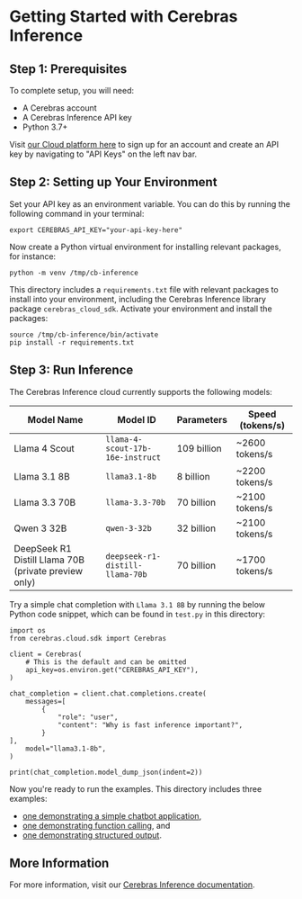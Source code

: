 # Getting Started with Cerebras Inference

## Step 1: Prerequisites

To complete setup, you will need:

- A Cerebras account
- A Cerebras Inference API key
- Python 3.7+

Visit [our Cloud platform here](https://cloud.cerebras.ai) to sign up for an account and create an
API key by navigating to "API Keys" on the left nav bar.


## Step 2: Setting up Your Environment

Set your API key as an environment variable. You can do this by running the following command in
your terminal:

```
export CEREBRAS_API_KEY="your-api-key-here"
```

Now create a Python virtual environment for installing relevant packages, for instance:

```
python -m venv /tmp/cb-inference
```

This directory includes a `requirements.txt` file with relevant packages to install into your
environment, including the Cerebras Inference library package `cerebras_cloud_sdk`. Activate your
environment and install the packages:

```
source /tmp/cb-inference/bin/activate
pip install -r requirements.txt
```

## Step 3: Run Inference

The Cerebras Inference cloud currently supports the following models:

 | Model Name				| Model ID			 | Parameters	| Speed (tokens/s)
 | ------------------------------------ | ------------------------------ | ------------ | ---------------
 | Llama 4 Scout			| `llama-4-scout-17b-16e-instruct` | 109 billion | ~2600 tokens/s
 | Llama 3.1 8B				| `llama3.1-8b`			 | 8 billion	| ~2200 tokens/s
 | Llama 3.3 70B			| `llama-3.3-70b`		 | 70 billion	| ~2100 tokens/s
 | Qwen 3 32B				| `qwen-3-32b`			 | 32 billion	| ~2100 tokens/s
 | DeepSeek R1 Distill Llama 70B (private preview only)	 | `deepseek-r1-distill-llama-70b` | 70 billion | ~1700 tokens/s

Try a simple chat completion with `Llama 3.1 8B` by running the below Python code snippet,
which can be found in `test.py` in this directory:

```
import os
from cerebras.cloud.sdk import Cerebras

client = Cerebras(
    # This is the default and can be omitted
    api_key=os.environ.get("CEREBRAS_API_KEY"),
)

chat_completion = client.chat.completions.create(
    messages=[
        {
            "role": "user",
            "content": "Why is fast inference important?",
        }
],
    model="llama3.1-8b",
)

print(chat_completion.model_dump_json(indent=2))
```

Now you're ready to run the examples. This directory includes three examples:
- [one demonstrating a simple chatbot application](1-simple-chatbot/README.MD),
- [one demonstrating function calling](2-function-calling/README.MD), and
- [one demonstrating structured output](3-structured-output/README.MD).

## More Information

For more information, visit our
[Cerebras Inference documentation](https://inference-docs.cerebras.ai/introduction).
